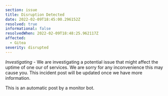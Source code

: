 ```yaml
---
section: issue
title: Disruption Detected
date: 2022-02-09T18:45:00.296152Z
resolved: true
informational: false
resolvedWhen: 2022-02-09T18:48:25.962117Z
affected:
  - Gitea
severity: disrupted
---
```

*Investigating* - We are investigating a potential issue that might affect the uptime of one our of services. We are sorry for any inconvenience this may cause you. This incident post will be updated once we have more information.

This is an automatic post by a monitor bot.
        